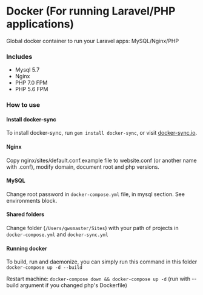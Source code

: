 # Docker (For running Laravel/PHP applications)

Global docker container to run your Laravel apps: MySQL/Nginx/PHP

### Includes

+ Mysql 5.7
+ Nginx
+ PHP 7.0 FPM
+ PHP 5.6 FPM

### How to use

#### Install docker-sync

To install docker-sync, run `gem install docker-sync`, or visit [docker-sync.io](http://docker-sync.io/).

#### Nginx

Copy nginx/sites/default.conf.example file to website.conf (or another name with .conf), modify domain, document root and php versions.

#### MySQL

Change root password in `docker-compose.yml` file, in mysql section. See environments block.

#### Shared folders

Change folder (`/Users/gwsmaster/Sites`) with your path of projects in `docker-compose.yml` and `docker-sync.yml`

#### Running docker

To build, run and daemonize, you can simply run this command in this folder `docker-compose up -d --build`

Restart machine: `docker-compose down && docker-compose up -d` (run with --build argument if you changed php's Dockerfile)
